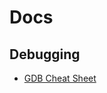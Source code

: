 # Docs
## Debugging
- [GDB Cheat Sheet](https://gabriellesc.github.io/teaching/resources/GDB-cheat-sheet.pdf)
